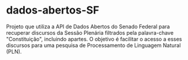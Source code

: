 # dados-abertos-SF
Projeto que utiliza a API de Dados Abertos do Senado Federal para recuperar discursos da Sessão Plenária filtrados pela palavra-chave "Constituição", incluindo apartes. O objetivo é facilitar o acesso a esses discursos para uma pesquisa de Processamento de Linguagem Natural (PLN).
